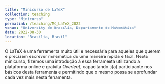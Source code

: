```yaml
---
title: "Minicurso de LaTeX"
collection: teaching
type: "Minicurso"
permalink: /teaching/MC_LaTeX_2022
venue: "University de Brasília, Departamento de Matemática"
date: 2022-08-30
location: "Brasília, Brasil"
---
```


O LaTeX é uma ferramenta muito útil e necessária para aqueles que querem e precisam escrever matemática de uma maneira rápida e fácil. Neste minicurso, fizemos uma introdução à essa ferramenta utilizando a plataforma online e gratuita <i>Overleaf</i>, capacitando o(a) participante nos básicos desta ferramenta e permitindo que o mesmo possa se aprofundar cada vez mais nesta ferramenta.
